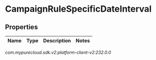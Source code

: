 # CampaignRuleSpecificDateInterval


## Properties

| Name | Type | Description | Notes |
| ------------ | ------------- | ------------- | ------------- |




_com.mypurecloud.sdk.v2:platform-client-v2:232.0.0_
